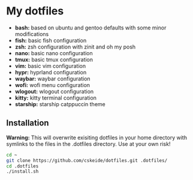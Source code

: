 # My dotfiles
* **bash:** based on ubuntu and gentoo defaults with some minor modifications
* **fish:** basic fish configuration
* **zsh:** zsh configuration with zinit and oh my posh
* **nano:** basic nano configuration
* **tmux:** basic tmux configuration
* **vim:** basic vim configuration
* **hypr:** hyprland configuration
* **waybar:** waybar configuration
* **wofi:** wofi menu configuration
* **wlogout:** wlogout configuration
* **kitty:** kitty terminal configuration
* **starship:** starship catppuccin theme

## Installation
**Warning:** This will overwrite exisiting dotfiles in your home directory with symlinks to the files in the .dotfiles directory. Use at your own risk!
```bash
cd ~
git clone https://github.com/cskeide/dotfiles.git .dotfiles/
cd .dotfiles
./install.sh
```
